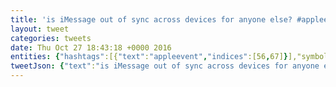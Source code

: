 ```yaml
---
title: 'is iMessage out of sync across devices for anyone else? #appleevent'
layout: tweet
categories: tweets
date: Thu Oct 27 18:43:18 +0000 2016
entities: {"hashtags":[{"text":"appleevent","indices":[56,67]}],"symbols":[],"user_mentions":[],"urls":[]}
tweetJson: {"text":"is iMessage out of sync across devices for anyone else? #appleevent"}
---
```

